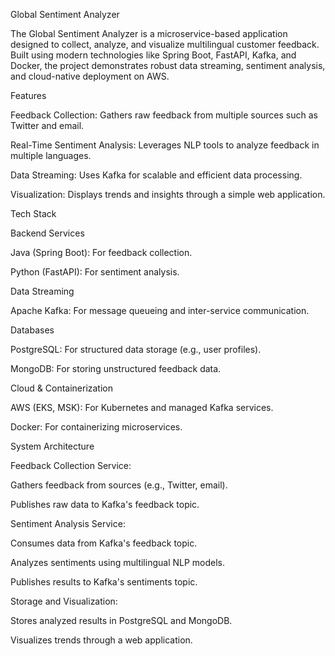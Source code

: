 Global Sentiment Analyzer



The Global Sentiment Analyzer is a microservice-based application designed to collect, analyze, and visualize multilingual customer feedback. Built using modern technologies like Spring Boot, FastAPI, Kafka, and Docker, the project demonstrates robust data streaming, sentiment analysis, and cloud-native deployment on AWS.

Features

Feedback Collection: Gathers raw feedback from multiple sources such as Twitter and email.

Real-Time Sentiment Analysis: Leverages NLP tools to analyze feedback in multiple languages.

Data Streaming: Uses Kafka for scalable and efficient data processing.

Visualization: Displays trends and insights through a simple web application.

Tech Stack

Backend Services

Java (Spring Boot): For feedback collection.

Python (FastAPI): For sentiment analysis.

Data Streaming

Apache Kafka: For message queueing and inter-service communication.

Databases

PostgreSQL: For structured data storage (e.g., user profiles).

MongoDB: For storing unstructured feedback data.

Cloud & Containerization

AWS (EKS, MSK): For Kubernetes and managed Kafka services.

Docker: For containerizing microservices.

System Architecture

Feedback Collection Service:

Gathers feedback from sources (e.g., Twitter, email).

Publishes raw data to Kafka's feedback topic.

Sentiment Analysis Service:

Consumes data from Kafka's feedback topic.

Analyzes sentiments using multilingual NLP models.

Publishes results to Kafka's sentiments topic.

Storage and Visualization:

Stores analyzed results in PostgreSQL and MongoDB.

Visualizes trends through a web application.
